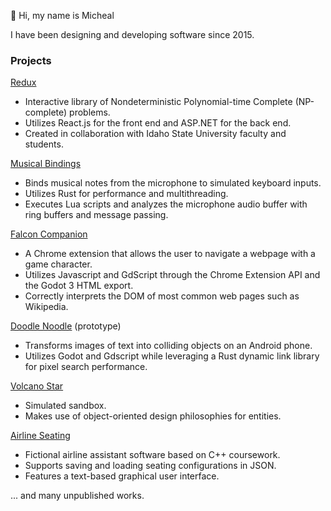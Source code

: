 👋 Hi, my name is Micheal

I have been designing and developing software since 2015.

### Projects
[Redux](redux.portneuf.cose.isu.edu/aboutus)
* Interactive library of Nondeterministic Polynomial-time Complete (NP-complete) problems.
* Utilizes React.js for the front end and ASP.NET for the back end.
* Created in collaboration with Idaho State University faculty and students.

[Musical Bindings](https://github.com/mdcrapse/musical_bindings)
* Binds musical notes from the microphone to simulated keyboard inputs.
* Utilizes Rust for performance and multithreading.
* Executes Lua scripts and analyzes the microphone audio buffer with ring buffers and message passing.

[Falcon Companion](https://github.com/mdcrapse/falcon_companion)
* A Chrome extension that allows the user to navigate a webpage with a game character.
* Utilizes Javascript and GdScript through the Chrome Extension API and the Godot 3 HTML export.
* Correctly interprets the DOM of most common web pages such as Wikipedia.

[Doodle Noodle](https://github.com/mdcrapse/doodle_noodle) (prototype)
* Transforms images of text into colliding objects on an Android phone.
* Utilizes Godot and Gdscript while leveraging a Rust dynamic link library for pixel search performance.

[Volcano Star](https://github.com/mdcrapse/volcano_star)
* Simulated sandbox.
* Makes use of object-oriented design philosophies for entities.

[Airline Seating](https://github.com/mdcrapse/airline_seating)
* Fictional airline assistant software based on C++ coursework.
* Supports saving and loading seating configurations in JSON.
* Features a text-based graphical user interface.

... and many unpublished works.
